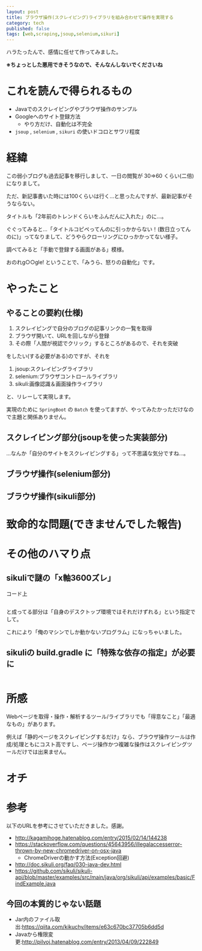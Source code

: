 ```yaml
---
layout: post
title: ブラウザ操作(スクレイピング)ライブラリを組み合わせて操作を実現する
category: tech
published: false
tags: [web,scraping,jsoup,selenium,sikuri]
---
```


ハラたったんで、感情に任せて作ってみました。

__※ちょっとした悪用できそうなので、そんなんしないでくださいね__

# これを読んで得られるもの

- Javaでのスクレイピングやブラウザ操作のサンプル
- Googleへのサイト登録方法
  - やり方だけ、自動化は不完全
- `jsoup` , `selenium` , `sikuri` の使いドコロとサワリ程度

# 経緯

この弱小ブログも過去記事を移行しまして、一日の閲覧が 30=>60 くらい(二倍)になりまして。

ただ、新記事書いた時には100くらいは行く…と思ったんですが、最新記事がそうならない。

タイトルも「2年前のトレンドくらいをふんだんに入れた」のに…。

ぐぐってみると…「タイトルコピペってんのに引っかからない！(数日立ってんのに)」ってなりまして、どうやらクローリングにひっかかってない様子。

調べてみると「手動で登録する画面がある」模様。

おのれg○○gle! ということで、「みうら、怒りの自動化」です。

# やったこと

## やることの要約(仕様)

1. スクレイピングで自分のブログの記事リンクの一覧を取得
0. ブラウザ開いて、URLを回しながら登録
0. その際「人間が視認でクリック」するところがあるので、それを突破

をしたい(する必要がある)のですが、それを

1. jsoup:スクレイピングライブラリ
0. selenium:ブラウザコントロールライブラリ
0. sikuli:画像認識＆画面操作ライブラリ

と、リレーして実現します。

実現のために `SpringBoot` の `Batch` を使ってますが、やってみたかっただけなので主題と関係ありません。

## スクレイピング部分(jsoupを使った実装部分)

…なんか「自分のサイトをスクレイピングする」って不思議な気分ですね…。

## ブラウザ操作(selenium部分)

## ブラウザ操作(sikuli部分)

# 致命的な問題(できませんでした報告)

# その他のハマり点

## sikuliで謎の「x軸3600ズレ」

コード上

```
```

と成ってる部分は「自身のデスクトップ環境ではそれだけずれる」という指定でして。

これにより「俺のマシンでしか動かないプログラム」になっちゃいました。

## sikuliの build.gradle に「特殊な依存の指定」が必要に

```build.gradle
```

# 所感

Webページを取得・操作・解析するツール/ライブラリでも「得意なこと」「最適なもの」があります。

例えば「静的ページをスクレイピングするだけ」なら、ブラウザ操作ツールは作成/処理ともにコスト高ですし、ページ操作かつ複雑な操作はスクレイピングツールだけでは出来ません。



# オチ

# 参考

以下のURLを参考にさせていただきました。感謝。

- <http://kagamihoge.hatenablog.com/entry/2015/02/14/144238>
- <https://stackoverflow.com/questions/45643956/illegalaccesserror-thrown-by-new-chromedriver-on-osx-java>
  - ChromeDriverの動かす方法(Exception回避)
- <http://doc.sikuli.org/faq/030-java-dev.html>
- <https://github.com/sikuli/sikuli-api/blob/master/examples/src/main/java/org/sikuli/api/examples/basic/FindExample.java>

## 今回の本質的じゃない話題

- Jar内のファイル取出:<https://qiita.com/kikuchy/items/e63c670bc37705b6dd5d>
- Javaから権限変更:<http://pilvoj.hatenablog.com/entry/2013/04/09/222849>
